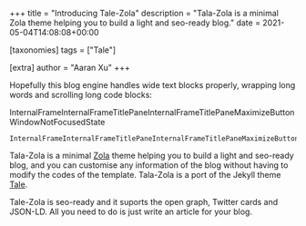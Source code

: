+++
title = "Introducing Tale-Zola"
description = "Tala-Zola is a minimal Zola theme helping you to build a light and seo-ready blog."
date = 2021-05-04T14:08:08+00:00

[taxonomies]
tags = ["Tale"]

[extra]
author = "Aaran Xu"
+++

Hopefully this blog engine handles wide text blocks properly, wrapping long words and scrolling long code blocks:

InternalFrameInternalFrameTitlePaneInternalFrameTitlePaneMaximizeButtonWindowNotFocusedState

```
InternalFrameInternalFrameTitlePaneInternalFrameTitlePaneMaximizeButtonWindowNotFocusedState
```

Tala-Zola is a minimal [Zola](https://www.getzola.org) theme helping you to
build a light and seo-ready blog, and you can customise any information of the
blog without having to modify the codes of the template. Tala-Zola is a port of
the Jekyll theme [Tale](https://github.com/chesterhow/tale).

Tale-Zola is seo-ready and it suports the open graph, Twitter cards and JSON-LD.
All you need to do is just write an article for your blog.

